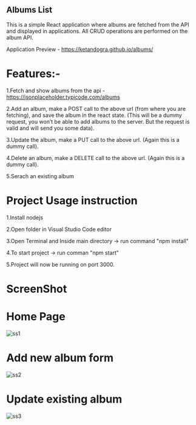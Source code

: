 ## Albums List

This is a simple React application where albums are fetched from the API and displayed in applications. All CRUD operations are performed on the album API.

Application Preview - https://ketandogra.github.io/albums/

# Features:-
1.Fetch and show albums from the api - https://jsonplaceholder.typicode.com/albums

2.Add an album, make a POST call to the above url (from where you are fetching), and save the album in the react state. (This will be a dummy request, you won’t be able to add albums to the server. But the request is valid and will send you some data).

3.Update the album, make a PUT call to the above url. (Again this is a dummy call).

4.Delete an album, make a DELETE call to the above url. (Again this is a dummy call).

5.Serach an existing album


# Project Usage instruction

1.Install nodejs

2.Open folder in Visual Studio Code editor

3.Open Terminal and Inside main directory -> run command "npm install"

4.To start project -> run comman "npm start"

5.Project will now be running on port 3000.



# ScreenShot

# Home Page
![ss1](https://github.com/ketandogra/albums/assets/75082428/84d9e259-8fba-4f63-b883-46f9d19e6f55)

# Add new album form
![ss2](https://github.com/ketandogra/albums/assets/75082428/41144351-c464-4113-918c-6c5f8a7ab0ec)

# Update existing album
![ss3](https://github.com/ketandogra/albums/assets/75082428/07a49108-50c9-4d04-b14d-53b55bea45c8)
